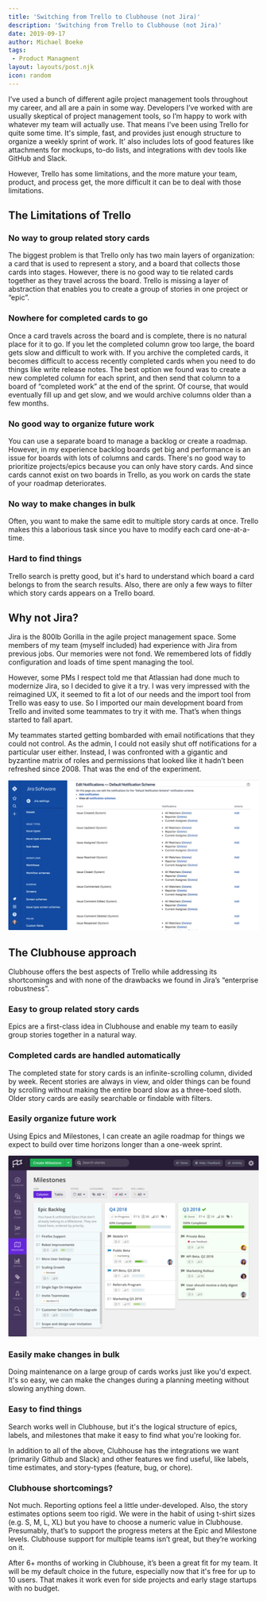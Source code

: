 ```yaml
---
title: 'Switching from Trello to Clubhouse (not Jira)'
description: 'Switching from Trello to Clubhouse (not Jira)'
date: 2019-09-17
author: Michael Boeke
tags:
 - Product Managment
layout: layouts/post.njk
icon: random
---
```


I’ve used a bunch of different agile project management tools throughout my career, and all are a pain in some way. Developers I’ve worked with are usually skeptical of project management tools, so I’m happy to work with whatever my team will actually use. That means I've been using Trello for quite some time. It's simple, fast, and provides just enough structure to organize a weekly sprint of work. It' also includes lots of good features like attachments for mockups, to-do lists, and integrations with dev tools like GitHub and Slack.

However, Trello has some limitations, and the more mature your team, product, and process get, the more difficult it can be to deal with those limitations.

## The Limitations of Trello

### No way to group related story cards
The biggest problem is that Trello only has two main layers of organization: a card that is used to represent a story, and a board that collects those cards into stages. However, there is no good way to tie related cards together as they travel across the board. Trello is missing a layer of abstraction that enables you to create a group of stories in one project or “epic”.

### Nowhere for completed cards to go
Once a card travels across the board and is complete, there is no natural place for it to go. If you let the completed column grow too large, the board gets slow and difficult to work with. If you archive the completed cards, it becomes difficult to access recently completed cards when you need to do things like write release notes. The best option we found was to create a new completed column for each sprint, and then send that column to a board of “completed work” at the end of the sprint. Of course, that would eventually fill up and get slow, and we would archive columns older than a few months.

### No good way to organize future work
You can use a separate board to manage a backlog or create a roadmap. However, in my experience backlog boards get big and performance is an issue for boards with lots of columns and cards. There's no good way to prioritize projects/epics because you can only have story cards. And since cards cannot exist on two boards in Trello, as you work on cards the state of your roadmap deteriorates.

### No way to make changes in bulk
Often, you want to make the same edit to multiple story cards at once. Trello makes this a laborious task since you have to modify each card one-at-a-time.

### Hard to find things
Trello search is pretty good, but it's hard to understand which board a card belongs to from the search results. Also, there are only a few ways to filter which story cards appears on a Trello board.

## Why not Jira?
Jira is the 800lb Gorilla in the agile project management space. Some members of my team (myself included) had experience with Jira from previous jobs. Our memories were not fond. We remembered lots of fiddly configuration and loads of time spent managing the tool.

However, some PMs I respect told me that Atlassian had done much to modernize Jira, so I decided to give it a try. I was very impressed with the reimagined UX, it seemed to fit a lot of our needs and the import tool from Trello was easy to use. So I imported our main development board from Trello and invited some teammates to try it with me. That’s when things started to fall apart.

My teammates started getting bombarded with email notifications that they could not control. As the admin, I could not easily shut off notifications for a particular user either. Instead, I was confronted with a gigantic and byzantine matrix of roles and permissions that looked like it hadn’t been refreshed since 2008. That was the end of the experiment.

![Robust Enterprise Configuration](/img/jira_config.jpeg)

## The Clubhouse approach

Clubhouse offers the best aspects of Trello while addressing its shortcomings and with none of the drawbacks we found in Jira’s “enterprise robustness”.

### Easy to group related story cards
Epics are a first-class idea in Clubhouse and enable my team to easily group stories together in a natural way.

### Completed cards are handled automatically
The completed state for story cards is an infinite-scrolling column, divided by week. Recent stories are always in view, and older things can be found by scrolling without making the entire board slow as a three-toed sloth. Older story cards are easily searchable or findable with filters.

### Easily organize future work
Using Epics and Milestones, I can create an agile roadmap for things we expect to build over time horizons longer than a one-week sprint.

![Clubhouse](/img/clubhouse.png)

### Easily make changes in bulk
Doing maintenance on a large group of cards works just like you'd expect. It's so easy, we can make the changes during a planning meeting without slowing anything down.

### Easy to find things
Search works well in Clubhouse, but it's the logical structure of epics, labels, and milestones that make it easy to find what you're looking for.

In addition to all of the above, Clubhouse has the integrations we want (primarily Github and Slack) and other features we find useful, like labels, time estimates, and story-types (feature, bug, or chore).

### Clubhouse shortcomings?
Not much. Reporting options feel a little under-developed. Also, the story estimates options seem too rigid. We were in the habit of using t-shirt sizes (e.g. S, M, L, XL) but you have to choose a numeric value in Clubhouse. Presumably, that’s to support the progress meters at the Epic and Milestone levels. Clubhouse support for multiple teams isn’t great, but they’re working on it.

After 6+ months of working in Clubhouse, it’s been a great fit for my team. It will be my default choice in the future, especially now that it's free for up to 10 users. That makes it work even for side projects and early stage startups with no budget.